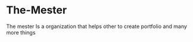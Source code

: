 # The-Mester
The mester Is a organization that helps other to create portfolio and many more things
